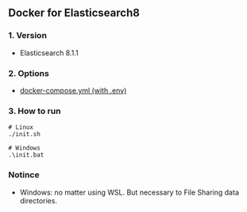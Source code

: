 ## Docker for Elasticsearch8
  
### 1. Version
- Elasticsearch 8.1.1
  
### 2. Options
- [docker-compose.yml (with .env)](https://github.com/kimheonseung/elasticsearch8/blob/master/docker-es8/docker-compose.yml)
  
### 3. How to run
```shell
# Linux
./init.sh

# Windows
.\init.bat
```

### Notince
- Windows: no matter using WSL. But necessary to File Sharing data directories.
